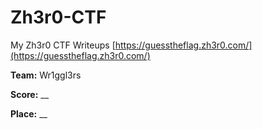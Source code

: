 # Zh3r0-CTF
My Zh3r0 CTF Writeups
[https://guesstheflag.zh3r0.com/](https://guesstheflag.zh3r0.com/)

**Team:** Wr1ggl3rs

**Score:** __

**Place:** __
